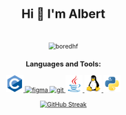 <div class="container">
   <div align="center">
      <h1>Hi 👋 I'm Albert</h1><br />

   <p>
   <img src="https://komarev.com/ghpvc/?username=boredhf&label=Profile%20views&color=0e75b6&style=flat" alt="boredhf" />
   </p>
   
   <h3>Languages and Tools:</h3>
   <div class="languages">
   <a href="https://www.cprogramming.com/" target="_blank"> <img src="https://raw.githubusercontent.com/devicons/devicon/master/icons/c/c-original.svg" alt="c" width="40" height="40"/> </a>
   <a href="https://www.figma.com/" target="_blank"> <img src="https://www.vectorlogo.zone/logos/figma/figma-icon.svg" alt="figma" width="40" height="40"/> </a>
   <a href="https://git-scm.com/" target="_blank"> <img src="https://www.vectorlogo.zone/logos/git-scm/git-scm-icon.svg" alt="git" width="40" height="40"/> </a>
   <a href="https://www.java.com" target="_blank"> <img src="https://raw.githubusercontent.com/devicons/devicon/master/icons/java/java-original.svg" alt="java" width="40" height="40"/> </a>
   <a href="https://www.linux.org/" target="_blank"> <img src="https://raw.githubusercontent.com/devicons/devicon/master/icons/linux/linux-original.svg" alt="linux" width="40" height="40"/> </a>
   <a href="https://www.python.org" target="_blank"> <img src="https://raw.githubusercontent.com/devicons/devicon/master/icons/python/python-original.svg" alt="python" width="40" height="40"/> </a>
   </div>
   <br />
   <div class="streak-stats">
      <a href="https://git.io/streak-stats"><img src="https://streak-stats.demolab.com?user=BoredHF&theme=dark&hide_border=true&short_numbers=true" alt="GitHub Streak" /></a>
   </div>
</div>
</div>
